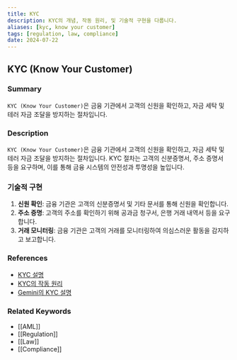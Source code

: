 ```yaml
---
title: KYC
description: KYC의 개념, 작동 원리, 및 기술적 구현을 다룹니다.
aliases: [kyc, know your customer]
tags: [regulation, law, compliance]
date: 2024-07-22
---
```


## KYC (Know Your Customer)

### Summary

`KYC (Know Your Customer)`은 금융 기관에서 고객의 신원을 확인하고, 자금 세탁 및 테러 자금 조달을 방지하는 절차입니다.

### Description

`KYC (Know Your Customer)`은 금융 기관에서 고객의 신원을 확인하고, 자금 세탁 및 테러 자금 조달을 방지하는 절차입니다. KYC 절차는 고객의 신분증명서, 주소 증명서 등을 요구하며, 이를 통해 금융 시스템의 안전성과 투명성을 높입니다.

### 기술적 구현

1. **신원 확인**: 금융 기관은 고객의 신분증명서 및 기타 문서를 통해 신원을 확인합니다.
2. **주소 증명**: 고객의 주소를 확인하기 위해 공과금 청구서, 은행 거래 내역서 등을 요구합니다.
3. **거래 모니터링**: 금융 기관은 고객의 거래를 모니터링하여 의심스러운 활동을 감지하고 보고합니다.

### References

- [KYC 설명](https://en.wikipedia.org/wiki/Know_your_customer)
- [KYC의 작동 원리](https://www.investopedia.com/terms/k/kyc.asp)
- [Gemini의 KYC 설명](https://www.gemini.com/cryptopedia/search?query=kyc)

### Related Keywords

- [[AML]]
- [[Regulation]]
- [[Law]]
- [[Compliance]]
